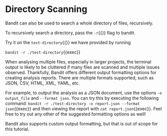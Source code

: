 # Directory Scanning

Bandit can also be used to search a whole directory of files, recursively.

To recursively search a directory, pass the `-r`{{}} flag to bandit.

Try it on the `test-directory`{{}} we have provided by running

`bandit -r ./test-directory`{{exec}}

When analysing multiple files, especially in larger projects, the terminal output is likely to be cluttered if many files are scanned and multiple issues observed. Thankfully, Bandit offers different output formatting options for creating analysis reports. There are multiple formats supported, such as JSON, CSV, HTML, XML, YAML, etc.

For example, to output the analysis as a JSON document, use the options `-o output_file` and `--format json`. You can try this by executing the following command: `bandit -r ./test-directory -o report.json --format json`{{exec}} and then viewing the report with `cat report.json`{{exec}}. Feel free to try out any other of the suggested formatting options as well!

Bandit also supports custom output formatting, but that is out of scope for this tutorial.